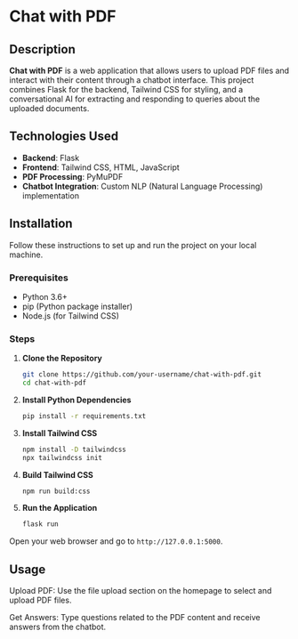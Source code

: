 # Chat with PDF

## Description

**Chat with PDF** is a web application that allows users to upload PDF files and interact with their content through a chatbot interface. This project combines Flask for the backend, Tailwind CSS for styling, and a conversational AI for extracting and responding to queries about the uploaded documents.

## Technologies Used

- **Backend**: Flask
- **Frontend**: Tailwind CSS, HTML, JavaScript
- **PDF Processing**: PyMuPDF
- **Chatbot Integration**: Custom NLP (Natural Language Processing) implementation

## Installation

Follow these instructions to set up and run the project on your local machine.

### Prerequisites

- Python 3.6+
- pip (Python package installer)
- Node.js (for Tailwind CSS)

### Steps

1. **Clone the Repository**

   ```sh
   git clone https://github.com/your-username/chat-with-pdf.git
   cd chat-with-pdf
   ```
2. **Install Python Dependencies**

   ```sh
   pip install -r requirements.txt
   ```
3. **Install Tailwind CSS**

   ```sh
   npm install -D tailwindcss
   npx tailwindcss init
   ```   
4. **Build Tailwind CSS**

   ```sh
   npm run build:css
   ```
5. **Run the Application**

   ```sh
   flask run
   ```
Open your web browser and go to `http://127.0.0.1:5000`.


## Usage

Upload PDF: Use the file upload section on the homepage to select and upload PDF files.

Get Answers: Type questions related to the PDF content and receive answers from the chatbot.